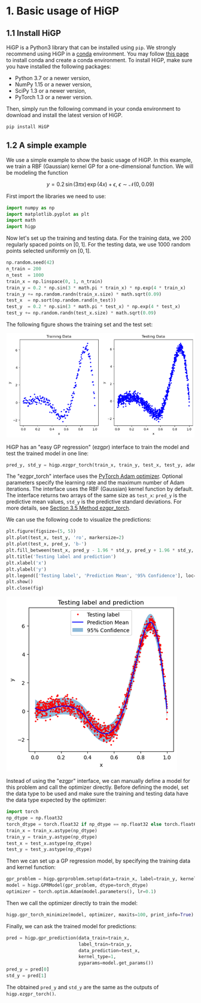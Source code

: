 # 1. Basic usage of HiGP

## 1.1 Install HiGP

HiGP is a Python3 library that can be installed using `pip`. We strongly recommend using HiGP in a [conda](https://www.anaconda.com/blog/understanding-conda-and-pip) environment. You may follow [this page](https://conda.io/projects/conda/en/latest/user-guide/tasks/manage-environments.html) to install conda and create a conda environment. To install HiGP, make sure you have installed the following packages:

* Python 3.7 or a newer version,
* NumPy 1.15 or a newer version,
* SciPy 1.3 or a newer version,
* PyTorch 1.3 or a newer version.

Then, simply run the following command in your conda environment to download and install the latest version of HiGP.

```python
pip install HiGP
```

## 1.2 A simple example

We use a simple example to show the basic usage of HiGP. In this example, we train a RBF (Gaussian) kernel GP for a one-dimensional function. We will be modeling the function

```math
y = 0.2 \, \sin(3 \pi x) \, \exp(4x) + \epsilon, \ 
\epsilon \sim \mathcal{N}(0, 0.09)
```

First import the libraries we need to use:

```python
import numpy as np
import matplotlib.pyplot as plt
import math
import higp
```

Now let's set up the training and testing data. For the training data, we 200 regularly spaced points on $[0, 1]$. For the testing data, we use 1000 random points selected
uniformly on $[0, 1]$.

```python
np.random.seed(42)
n_train = 200
n_test  = 1000
train_x = np.linspace(0, 1, n_train)
train_y = 0.2 * np.sin(3 * math.pi * train_x) * np.exp(4 * train_x) 
train_y += np.random.randn(train_x.size) * math.sqrt(0.09)
test_x  = np.sort(np.random.rand(n_test))
test_y  = 0.2 * np.sin(3 * math.pi * test_x) * np.exp(4 * test_x)
test_y += np.random.randn(test_x.size) * math.sqrt(0.09)
```

The following figure shows the training set and the test set:

![Example00 - training sets and test sets](figs/Example00_1.png)

HiGP has an "easy GP regression" (ezgpr) interface to train the model and test the trained model in one line:

```python
pred_y, std_y = higp.ezgpr_torch(train_x, train_y, test_x, test_y, adam_lr=0.1, adam_maxits=100)
```

The "ezgpr_torch" interface uses the [PyTorch Adam optimizer](https://pytorch.org/docs/stable/generated/torch.optim.Adam.html).
Optional parameters specify the learning rate and the maximum number 
of Adam iterations.
The interface uses the RBF (Gaussian) kernel function by default.
The interface returns two arrays of the same size as `test_x`: `pred_y` is the predictive mean values, `std_y` is the predictive standard deviations.
For more details, see 
[Section 3.5 Method ezgpr_torch](https://github.com/huanghua1994/HiGP/blob/main/docs/3-API-reference.md#35-method-ezgpr_torch).

We can use the following code to visualize the predictions:

```python
plt.figure(figsize=(5, 5))
plt.plot(test_x, test_y, 'ro', markersize=2)
plt.plot(test_x, pred_y, 'b-')
plt.fill_between(test_x, pred_y - 1.96 * std_y, pred_y + 1.96 * std_y, alpha=0.5)
plt.title('Testing label and prediction')
plt.xlabel('x')
plt.ylabel('y')
plt.legend(['Testing label', 'Prediction Mean', '95% Confidence'], loc='upper center')
plt.show()
plt.close(fig)
```

![Example00 - prediction](figs/Example00_2.png)

Instead of using the "ezgpr" interface, we can manually define a model for this problem and call the optimizer directly. Before defining the model, set the data type to be used and make sure the training and testing data have the data type expected by the optimizer:

```python
import torch
np_dtype = np.float32
torch_dtype = torch.float32 if np_dtype == np.float32 else torch.float64
train_x = train_x.astype(np_dtype)
train_y = train_y.astype(np_dtype)
test_x = test_x.astype(np_dtype)
test_y = test_y.astype(np_dtype)
```

Then we can set up a GP regression model, by specifying the training data
and kernel function:

```python
gpr_problem = higp.gprproblem.setup(data=train_x, label=train_y, kernel_type=1)
model = higp.GPRModel(gpr_problem, dtype=torch_dtype)
optimizer = torch.optim.Adam(model.parameters(), lr=0.1)
```

Then we call the optimizer directly to train the model:

```python
higp.gpr_torch_minimize(model, optimizer, maxits=100, print_info=True)
```

Finally, we can ask the trained model for predictions:

```python
pred = higp.gpr_prediction(data_train=train_x,
                           label_train=train_y,
                           data_prediction=test_x,
                           kernel_type=1,
                           pyparams=model.get_params())
pred_y = pred[0]
std_y = pred[1]
```

The obtained `pred_y` and `std_y` are the same as the outputs of `higp.ezgpr_torch()`.

